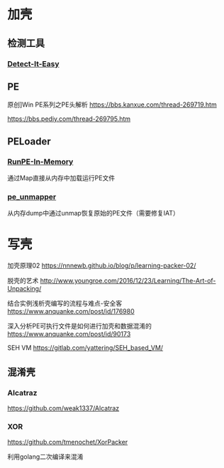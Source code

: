 # 加壳



## 检测工具

### [Detect-It-Easy](https://github.com/horsicq/Detect-It-Easy)



## PE

原创\]Win PE系列之PE头解析 https://bbs.kanxue.com/thread-269719.htm

https://bbs.pediy.com/thread-269795.htm

## PELoader

### [RunPE-In-Memory](https://github.com/aaaddress1/RunPE-In-Memory)

通过Map直接从内存中加载运行PE文件

### [pe_unmapper](https://github.com/hasherezade/pe_unmapper)

从内存dump中通过unmap恢复原始的PE文件（需要修复IAT）



# 写壳

加壳原理02 https://nnnewb.github.io/blog/p/learning-packer-02/

脱壳的艺术 http://www.youngroe.com/2016/12/23/Learning/The-Art-of-Unpacking/

结合实例浅析壳编写的流程与难点-安全客 https://www.anquanke.com/post/id/176980

深入分析PE可执行文件是如何进行加壳和数据混淆的 https://www.anquanke.com/post/id/90173

SEH VM https://gitlab.com/yattering/SEH_based_VM/



## 混淆壳

### Alcatraz

https://github.com/weak1337/Alcatraz

### XOR

https://github.com/tmenochet/XorPacker

利用golang二次编译来混淆

